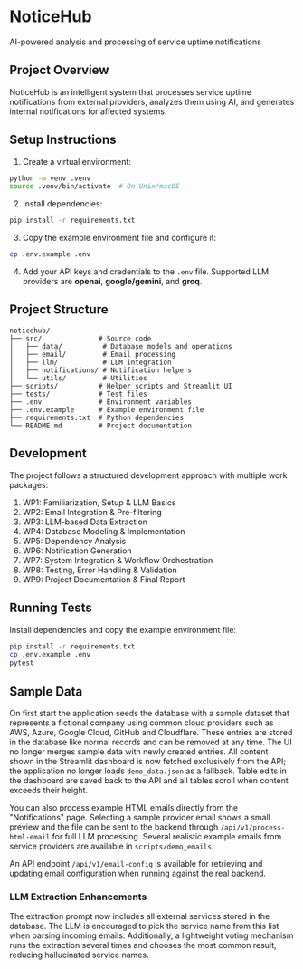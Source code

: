 # NoticeHub

AI-powered analysis and processing of service uptime notifications

## Project Overview

NoticeHub is an intelligent system that processes service uptime notifications from external providers, analyzes them using AI, and generates internal notifications for affected systems.

## Setup Instructions

1. Create a virtual environment:
```bash
python -m venv .venv
source .venv/bin/activate  # On Unix/macOS
```

2. Install dependencies:
```bash
pip install -r requirements.txt
```

3. Copy the example environment file and configure it:
```bash
cp .env.example .env
```

4. Add your API keys and credentials to the `.env` file. Supported LLM providers are **openai**, **google/gemini**, and **groq**.

## Project Structure

```
noticehub/
├── src/              # Source code
│   ├── data/          # Database models and operations
│   ├── email/         # Email processing
│   ├── llm/           # LLM integration
│   ├── notifications/ # Notification helpers
│   └── utils/         # Utilities
├── scripts/          # Helper scripts and Streamlit UI
├── tests/            # Test files
├── .env              # Environment variables
├── .env.example      # Example environment file
├── requirements.txt  # Python dependencies
└── README.md         # Project documentation
```

## Development

The project follows a structured development approach with multiple work packages:

1. WP1: Familiarization, Setup & LLM Basics
2. WP2: Email Integration & Pre-filtering
3. WP3: LLM-based Data Extraction
4. WP4: Database Modeling & Implementation
5. WP5: Dependency Analysis
6. WP6: Notification Generation
7. WP7: System Integration & Workflow Orchestration
8. WP8: Testing, Error Handling & Validation
9. WP9: Project Documentation & Final Report

## Running Tests

Install dependencies and copy the example environment file:

```bash
pip install -r requirements.txt
cp .env.example .env
pytest
```

## Sample Data

On first start the application seeds the database with a sample dataset
that represents a fictional company using common cloud providers such as
AWS, Azure, Google Cloud, GitHub and Cloudflare. These entries are
stored in the database like normal records and can be removed at any
time. The UI no longer merges sample data with newly created entries.
All content shown in the Streamlit dashboard is now fetched exclusively
from the API; the application no longer loads `demo_data.json` as a
fallback.
Table edits in the dashboard are saved back to the API and all tables
scroll when content exceeds their height.

You can also process example HTML emails directly from the
"Notifications" page. Selecting a sample provider email shows a small preview and
the file can be sent to the backend through `/api/v1/process-html-email`
for full LLM processing. Several realistic example emails from service providers
are available in `scripts/demo_emails`.

An API endpoint `/api/v1/email-config` is available for retrieving and
updating email configuration when running against the real backend.

### LLM Extraction Enhancements

The extraction prompt now includes all external services stored in the
database. The LLM is encouraged to pick the service name from this list
when parsing incoming emails. Additionally, a lightweight voting
mechanism runs the extraction several times and chooses the most common
result, reducing hallucinated service names.

